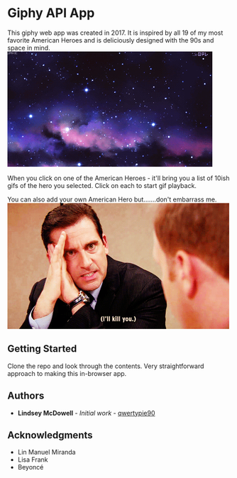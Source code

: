 # Giphy API App

This giphy web app was created in 2017. It is inspired by all 19 of my most favorite American Heroes and is deliciously designed with the 90s and space in mind.
![demo](spacey.gif)

When you click on one of the American Heroes - it'll bring you a list of 10ish gifs of the hero you selected. Click on each to start gif playback.

You can also add your own American Hero but.......don't embarrass me.
![demo](ms.gif)


## Getting Started
Clone the repo and look through the contents. Very straightforward approach to making this in-browser app.


## Authors
* **Lindsey McDowell** - *Initial work* - [qwertypie90](https://github.com/qwertypie90)



## Acknowledgments
* Lin Manuel Miranda
* Lisa Frank
* Beyoncé

